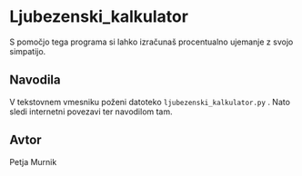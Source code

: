 # Ljubezenski_kalkulator

S pomočjo tega programa si lahko izračunaš procentualno ujemanje z svojo simpatijo.

## Navodila

V tekstovnem vmesniku poženi datoteko `ljubezenski_kalkulator.py` . Nato sledi internetni povezavi ter navodilom tam.

## Avtor

Petja Murnik
